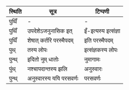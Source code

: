 | स्थिति | सूत्र | टिप्पणी |
| ----- | ------- | ------ |
| पुथिँ | - | - |
| पुथिँ | उपदेशेऽजनुनासिक इत् | इँ-इत्यस्य इत्संज्ञा |
| पुथिँ | शेषात् कर्तरि परस्मैपदम् | इति परस्मैपदम् |
| पुथ् | तस्य लोपः | इत्संज्ञकस्य लोपः |
| पुन्थ् | इदितो नुम् धातोः | नुमागामः |
| पुंथ् | नश्चापदान्तस्य झलि | अनुस्वारः |
| पुन्थ् | अनुस्वारस्य ययि परसवर्णः | परसवर्णः |
